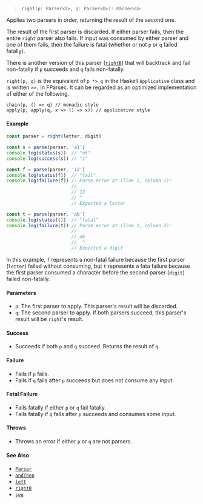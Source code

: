 <!--
 Copyright (c) 2020 Thomas J. Otterson
 
 This software is released under the MIT License.
 https://opensource.org/licenses/MIT
-->

> `right(p: Parser<T>, q: Parser<U>): Parser<U>`

Applies two parsers in order, returning the result of the second one.

The result of the first parser is discarded. If either parser fails, then the entire `right` parser also fails. If input was consumed by either parser and one of them fails, then the failure is fatal (whether or not `p` or `q` failed fatally).

There is another version of this parser ([`rightB`](rightb.md)) that will backtrack and fail non-fatally if `p` succeeds and `q` fails non-fatally.

`right(p, q)` is the equivalent of `p *> q` in the Haskell `Applicative` class and is written `>>.` in FParsec. It can be regarded as an optimized implementation of either of the following.

```
chain(p, () => q) // monadic style
apply(p, apply(q, x => () => x)) // applicative style
```

#### Example

```javascript
const parser = right(letter, digit)

const s = parse(parser, 'a1')
console.log(status(s))  // "ok"
console.log(success(s)) // "1"

const f = parse(parser, '12')
console.log(status(f))  // "fail"
console.log(failure(f)) // Parse error at (line 1, column 1):
                        //
                        // 12
                        // ^
                        // Expected a letter

const t = parse(parser, 'ab')
console.log(status(t))  // "fatal"
console.log(failure(t)) // Parse error at (line 1, column 2):
                        //
                        // ab
                        //  ^
                        // Expected a digit
```

In this example, `f` represents a non-fatal failure because the first parser (`letter`) failed without consuming, but `t` represents a fata failure because the first parser consumed a character before the second parser (`digit`) failed non-fatally.

#### Parameters

* `p`: The first parser to apply. This parser's result will be discarded.
* `q`: The second parser to apply. If both parsers succeed, this parser's result will be `right`'s result.

#### Success

* Succeeds if both `p` and `q` succeed. Returns the result of `q`.

#### Failure

* Fails if `p` fails.
* Fails if `q` fails after `p` succeeds but does not consume any input.

#### Fatal Failure

* Fails fatally if either `p` or `q` fail fatally.
* Fails fatally if `q` fails after `p` succeeds and consumes some input.

#### Throws

* Throws an error if either `p` or `q` are not parsers.

#### See Also

* [`Parser`](../types/parser.md)
* [`andThen`](andthen.md)
* [`left`](left.md)
* [`rightB`](rightb.md)
* [`seq`](seq.md)